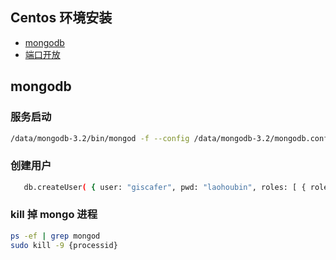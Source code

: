 ## Centos 环境安装

-   [mongodb](https://www.cnblogs.com/liuge36/p/9882879.html)
-   [端口开放](https://blog.csdn.net/qq_24232123/article/details/79781527)

## mongodb

### 服务启动

```bash
/data/mongodb-3.2/bin/mongod -f --config /data/mongodb-3.2/mongodb.conf
```

### 创建用户

```bash
   db.createUser( { user: "giscafer", pwd: "laohoubin", roles: [ { role: "userAdminAnyDatabase", db: "sailor" } ] } )
```

### kill 掉 mongo 进程

```bash
ps -ef | grep mongod
sudo kill -9 {processid}
```

